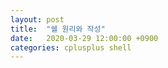 ```yaml
---
layout: post
title:  "쉘 원리와 작성"
date:   2020-03-29 12:00:00 +0900
categories: cplusplus shell
---
```

